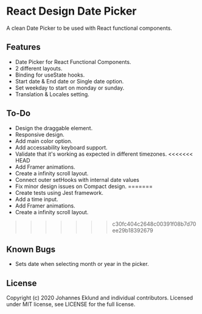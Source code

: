# React Design Date Picker

A clean Date Picker to be used with React functional components.
 
## Features

- Date Picker for React Functional Components.
- 2 different layouts.
- Binding for useState hooks.
- Start date & End date or Single date option.
- Set weekday to start on monday or sunday.
- Translation & Locales setting.

## To-Do

- Design the draggable element.
- Responsive design.
- Add main color option.
- Add accessability keyboard support.
- Validate that it's working as expected in different timezones.
<<<<<<< HEAD
- Add Framer animations.
- Create a infinity scroll layout.
- Connect outer setHooks with internal date values
- Fix minor design issues on Compact design.
=======
- Create tests using Jest framework.
- Add a time input.
- Add Framer animations.
- Create a infinity scroll layout.

>>>>>>> c30fc404c2648c00391f08b7d70ee29b18392679

## Known Bugs

- Sets date when selecting month or year in the picker.

## License

Copyright (c) 2020 Johannes Eklund and individual contributors. Licensed under MIT license, see LICENSE for the full license.
